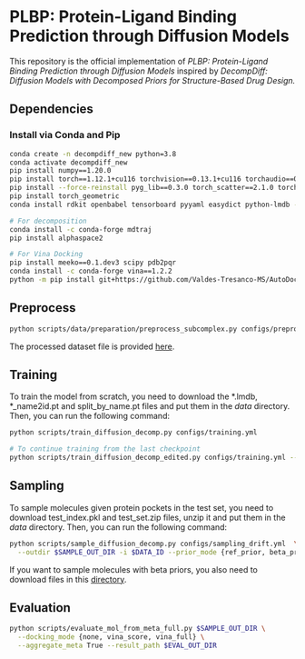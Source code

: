 # PLBP: Protein-Ligand Binding Prediction through Diffusion Models
This repository is the official implementation of _PLBP: Protein-Ligand Binding Prediction through Diffusion Models_ inspired by _DecompDiff: Diffusion Models with Decomposed Priors for Structure-Based Drug Design._


## Dependencies
### Install via Conda and Pip
```bash
conda create -n decompdiff_new python=3.8
conda activate decompdiff_new
pip install numpy==1.20.0
pip install torch==1.12.1+cu116 torchvision==0.13.1+cu116 torchaudio==0.12.1 --extra-index-url https://download.pytorch.org/whl/cu116
pip install --force-reinstall pyg_lib==0.3.0 torch_scatter==2.1.0 torch_sparse==0.6.16 torch_cluster==1.6.0 torch_spline_conv==1.2.1 -f https://data.pyg.org/whl/torch-1.12.1+cu116.html
pip install torch_geometric
conda install rdkit openbabel tensorboard pyyaml easydict python-lmdb -c conda-forge

# For decomposition
conda install -c conda-forge mdtraj
pip install alphaspace2

# For Vina Docking
pip install meeko==0.1.dev3 scipy pdb2pqr 
conda install -c conda-forge vina==1.2.2
python -m pip install git+https://github.com/Valdes-Tresanco-MS/AutoDockTools_py3
```

## Preprocess 
```bash
python scripts/data/preparation/preprocess_subcomplex.py configs/preprocessing/crossdocked.yml
```
The processed dataset file is provided [here](https://drive.google.com/drive/folders/1z74dKcDKQbwpo8Uf8EJpGi12T4GCD8_Z?usp=share_link).

## Training
To train the model from scratch, you need to download the *.lmdb, *_name2id.pt and split_by_name.pt files and put them in the _data_ directory. Then, you can run the following command:
```bash
python scripts/train_diffusion_decomp.py configs/training.yml

# To continue training from the last checkpoint
python scripts/train_diffusion_decomp_edited.py configs/training.yml --ckpt_path #Last checkpoint path
```

## Sampling
To sample molecules given protein pockets in the test set, you need to download test_index.pkl and test_set.zip files, unzip it and put them in the _data_ directory. Then, you can run the following command:
```bash
python scripts/sample_diffusion_decomp.py configs/sampling_drift.yml  \
  --outdir $SAMPLE_OUT_DIR -i $DATA_ID --prior_mode {ref_prior, beta_prior}
```
If you want to sample molecules with beta priors, you also need to download files in this [directory](https://drive.google.com/drive/folders/1QOQOuDxdKkipYygZU9OIQUXqV9C28J5O?usp=share_link).


## Evaluation
```bash
python scripts/evaluate_mol_from_meta_full.py $SAMPLE_OUT_DIR \
  --docking_mode {none, vina_score, vina_full} \
  --aggregate_meta True --result_path $EVAL_OUT_DIR
```


